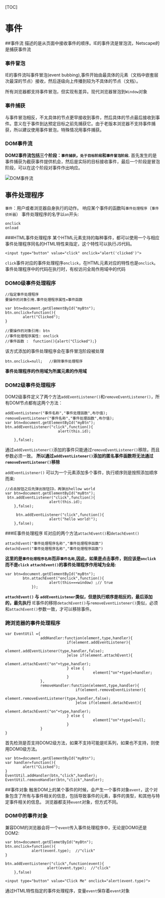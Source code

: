 [TOC]
# 事件

##事件流
描述的是从页面中接收事件的顺序。IE的事件流是冒泡流，Netscape的是捕获事件流

### 事件冒泡
IE的事件流叫事件冒泡(event bubbing),事件开始由最具体的元素（文档中嵌套层次最深的节点）接收，然后逐级向上传播到较为不具体的节点（文档）。

所有浏览器都支持事件冒泡，但实现有差异。现代浏览器冒泡到`Window`对象

### 事件捕获

与事件冒泡相反，不太具体的节点更早接收到事件，然后具体的节点最后接收到事件。意义在于事件到达预定目标之前先捕获它。由于老版本浏览器不支持事件捕获，所以建议使用事件冒泡，特殊情况用事件捕获。


### DOM事件流
**DOM2事件流包括三个阶段：`事件捕获`，`处于目标阶段`和`事件冒泡阶段`.**
首先发生的是事件捕获为截获事件提供机会，然后是实际的目标接收事件，最后一个阶段是冒泡阶段，可以在这个阶段对事件作出响应。

![DOM事件流](https://chaihongjun.github.io/Professional_JS_For_Web_Developers_3rd/chapter13/eventflow.svg)





## 事件处理程序
`事件`：用户或者浏览器自身执行的动作。
响应某个事件的函数叫`事件处理程序`（`事件侦听器`）
事件处理程序的名字以`on`开头:
```
onclick
onload
```

###HTML事件处理程序
某个HTML元素支持的每种事件，都可以使用一个与相应事件处理程序同名的HTML特性来指定，这个特性可以执行JS代码。
```
<input type="button" value="click" onclick="alert('clicked')">
```
`click`事件对应的事件处理程序`onclick`，在HTML元素对应的特性也是`onclick`。
事件处理程序中的代码在执行时，有权访问全局作用域中的代码

### DOM0级事件处理程序
```
//指定事件处理程序
要操作的对象引用.事件处理程序属性=事件函数

var btn=document.getElementById("myBtn");
btn.onclick=function(){
        alert("Clicked");
}

//要操作的对象引用: btn
//事件处理程序属性: onclick
//事件函数 :  function(){alert("Clicked");}
```
该方式添加的事件处理程序会在事件冒泡阶段被处理
```
btn.onclick=null;   //删除事件处理程序
```
**事件处理程序的作用域为所属元素的作用域**

### DOM2级事件处理程序
DOM2级事件定义了两个方法`addEventListener()`和`removeEventListener()`，所有DOM节点都有这两个方法：
```
addEventListener("事件名称","事件处理函数",布尔值);
removeEventListener("事件名称","事件处理函数",布尔值);
var btn=document.getElementById("myBtn");
btn.addEventListener("click",function(){
                        alert(this.id);

    },false);
```
通过`addEventListener()`添加的事件只能通过`removeEventListener()`移除，而且参数必须一致。
**所以通过`addEventListener()`添加的匿名事件函数将无法通过`removeEventListener()`移除**

`addEventListener()` 可以为一个元素添加多个事件，执行顺序则是按照添加顺序而来:
```
//点击按钮之后先弹出按钮ID，再弹出hellow world
var btn=document.getElementById("myBtn");
 btn.addEventListener("click",function(){
                    alert(this.id);
    },false);

     btn.addEventListener("click",function(){
                    alert("hello world!");
    },false);
```





###IE事件处理程序
IE对应的两个方法`attachEvent()`和`detachEvent()`
```
attachEvent("事件处理程序名称","事件处理程序函数")
detachEvent("事件处理程序名称","事件处理程序函数")
```
**这里的是`事件处理程序名称`而非`事件名称`,因此，如果是点击事件，则应该是`onclick`而不是`click`**
**`attachEvent()`的事件处理程序作用域为全局:**
```
var btn=document.getElementById("myBtn");
        btn.attachEvent("onclick",function(){
                    alert(this===window) ;// true
            });
```
**`attachEvent()` 与 `addEventListener`类似，但是执行顺序是相反的，最后添加的，最先执行**
IE事件的移除`detachEvent()`与`removeEventListener()`类似，必须和`attachEvent()`参数一致，才可以移除事件。


### 跨浏览器的事件处理程序
```
var EventUtil ={
                addHandler:function(element,type,handler){
                            if(element.addEventListener){
                                        element.addEventListener(type,handler,false);
                            }else if(element.attachEvent){
                                        element.attachEvent("on"+type,handler);
                            } else {
                                        element["on"+type]=handler;
                            }
                },
                removeHandler:function(element,type,handler){
                                if(element.removeEventListener){
                                            element.removeEventListener(type,handler,false);
                                }else if(element.detachEvent){
                                        element.detachEvent("on"+type,handler);
                            } else {
                                        element["on"+type]=null;
                            }
                }
}
```
首先检测是否支持DOM2级方法，如果不支持可能是IE系列，如果也不支持，则使用DOM0级方法。
```
var btn=document.getElementById("myBtn");
var handler=function(){
        alert("CLicked");
}
EventUtil.addHandler(btn,"click",handler);
EventUtil.removeHandler(btn,"click",handler);
```

##事件对象
触发DOM上的某个事件的时候，会产生一个事件对象`event`，这个对象包含了所有与事件相关的信息，包括导致事件的元素，事件的类型，和其他与特定事件相关的信息。
浏览器都支持`event`对象，但方式不同。

### DOM中的事件对象
兼容DOM的浏览器会将一个`event`传入事件处理程序中，无论是DOM0还是DOM2:
```
var btn=document.getElemetById("myBtn");
btn.onclick=function(){
            alert(event.type);  //"click"
}

btn.addEventListener("click",function(event){
                   alert(event.type);  //"click"
    },false)
```
```
<input type="button" value="Click Me" onclick="alert(event.type)">
```
通过HTML特性指定的事件处理程序，变量`event`保存着`event`对象
